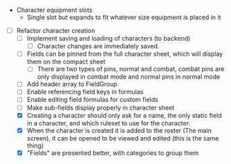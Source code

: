 * Character equipment slots
  * Single slot but expands to fit whatever size equipment is placed in it

* [ ] Refactor character creation
  * [ ] Implement saving and loading of characters (to backend)
    * [ ] Character changes are immediately saved.
  * [ ] Fields can be pinned from the full character sheet, which will display them on the compact sheet
    * [ ] There are two types of pins, normal and combat, combat pins are only displayed in combat mode and normal pins in normal mode
  * [ ] Add header array to FieldGroup
  * [ ] Enable referencing field keys in formulas
  * [ ] Enable editing field formulas for custom fields
  * [ ] Make sub-fields display properly in character sheet
  * [x] Creating a character should only ask for a name, the only static field in a character, and which ruleset to use for the character.
  * [x] When the character is created it is added to the roster (The main screen), it can be opened to be viewed and edited (this is the same thing)
  * [x] "Fields" are presented better, with categories to group them
